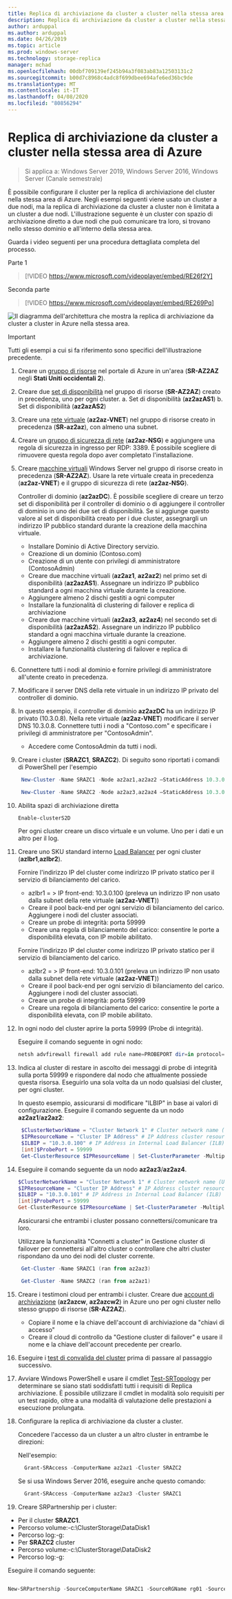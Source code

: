 ```yaml
---
title: Replica di archiviazione da cluster a cluster nella stessa area di Azure
description: Replica di archiviazione da cluster a cluster nella stessa area di Azure
author: arduppal
ms.author: arduppal
ms.date: 04/26/2019
ms.topic: article
ms.prod: windows-server
ms.technology: storage-replica
manager: mchad
ms.openlocfilehash: 00dbf709139ef245b94a3f083ab83a12503131c2
ms.sourcegitcommit: b00d7c8968c4adc8f699dbee694afe6ed36bc9de
ms.translationtype: MT
ms.contentlocale: it-IT
ms.lasthandoff: 04/08/2020
ms.locfileid: "80856294"
---
```

# <a name="cluster-to-cluster-storage-replica-within-the-same-region-in-azure"></a>Replica di archiviazione da cluster a cluster nella stessa area di Azure

> Si applica a: Windows Server 2019, Windows Server 2016, Windows Server (Canale semestrale)

È possibile configurare il cluster per la replica di archiviazione del cluster nella stessa area di Azure. Negli esempi seguenti viene usato un cluster a due nodi, ma la replica di archiviazione da cluster a cluster non è limitata a un cluster a due nodi. L'illustrazione seguente è un cluster con spazio di archiviazione diretto a due nodi che può comunicare tra loro, si trovano nello stesso dominio e all'interno della stessa area.

Guarda i video seguenti per una procedura dettagliata completa del processo.

Parte 1
> [!VIDEO https://www.microsoft.com/videoplayer/embed/RE26f2Y]

Seconda parte
> [!VIDEO https://www.microsoft.com/videoplayer/embed/RE269Pq]

![Il diagramma dell'architettura che mostra la replica di archiviazione da cluster a cluster in Azure nella stessa area.](media/Cluster-to-cluster-azure-one-region/architecture.png)
> [!IMPORTANT]
> Tutti gli esempi a cui si fa riferimento sono specifici dell'illustrazione precedente.

1. Creare un [gruppo di risorse](https://ms.portal.azure.com/#create/Microsoft.ResourceGroup) nel portale di Azure in un'area (**SR-AZ2AZ** negli **Stati Uniti occidentali 2**). 
2. Creare due [set di disponibilità](https://ms.portal.azure.com/#create/Microsoft.AvailabilitySet-ARM) nel gruppo di risorse (**SR-AZ2AZ**) creato in precedenza, uno per ogni cluster. 
    a. Set di disponibilità (**az2azAS1**) b. Set di disponibilità (**az2azAS2**)
3. Creare una [rete virtuale](https://ms.portal.azure.com/#create/Microsoft.VirtualNetwork-ARM) (**az2az-VNET**) nel gruppo di risorse creato in precedenza (**SR-az2az**), con almeno una subnet. 
4. Creare un [gruppo di sicurezza di rete](https://ms.portal.azure.com/#create/Microsoft.NetworkSecurityGroup-ARM) (**az2az-NSG**) e aggiungere una regola di sicurezza in ingresso per RDP: 3389. È possibile scegliere di rimuovere questa regola dopo aver completato l'installazione. 
5. Creare [macchine virtuali](https://ms.portal.azure.com/#create/Microsoft.WindowsServer2016Datacenter-ARM) Windows Server nel gruppo di risorse creato in precedenza (**SR-AZ2AZ**). Usare la rete virtuale creata in precedenza (**az2az-VNET**) e il gruppo di sicurezza di rete (**az2az-NSG**). 
   
   Controller di dominio (**az2azDC**). È possibile scegliere di creare un terzo set di disponibilità per il controller di dominio o di aggiungere il controller di dominio in uno dei due set di disponibilità. Se si aggiunge questo valore al set di disponibilità creato per i due cluster, assegnargli un indirizzo IP pubblico standard durante la creazione della macchina virtuale. 
   - Installare Dominio di Active Directory servizio.
   - Creazione di un dominio (Contoso.com)
   - Creazione di un utente con privilegi di amministratore (ContosoAdmin) 
   - Creare due macchine virtuali (**az2az1**, **az2az2**) nel primo set di disponibilità (**az2azAS1**). Assegnare un indirizzo IP pubblico standard a ogni macchina virtuale durante la creazione.
   - Aggiungere almeno 2 dischi gestiti a ogni computer
   - Installare la funzionalità di clustering di failover e replica di archiviazione
   - Creare due macchine virtuali (**az2az3**, **az2az4**) nel secondo set di disponibilità (**az2azAS2**). Assegnare un indirizzo IP pubblico standard a ogni macchina virtuale durante la creazione. 
   - Aggiungere almeno 2 dischi gestiti a ogni computer. 
   - Installare la funzionalità clustering di failover e replica di archiviazione. 
   
6. Connettere tutti i nodi al dominio e fornire privilegi di amministratore all'utente creato in precedenza. 

7. Modificare il server DNS della rete virtuale in un indirizzo IP privato del controller di dominio. 
8. In questo esempio, il controller di dominio **az2azDC** ha un indirizzo IP privato (10.3.0.8). Nella rete virtuale (**az2az-VNET**) modificare il server DNS 10.3.0.8. Connettere tutti i nodi a "Contoso.com" e specificare i privilegi di amministratore per "ContosoAdmin".
   - Accedere come ContosoAdmin da tutti i nodi. 
    
9. Creare i cluster (**SRAZC1**, **SRAZC2**). 
   Di seguito sono riportati i comandi di PowerShell per l'esempio
   ```PowerShell
    New-Cluster -Name SRAZC1 -Node az2az1,az2az2 –StaticAddress 10.3.0.100
   ```
   ```PowerShell
    New-Cluster -Name SRAZC2 -Node az2az3,az2az4 –StaticAddress 10.3.0.101
   ```
10. Abilita spazi di archiviazione diretta
    ```PowerShell
    Enable-clusterS2D
    ```   
   
    Per ogni cluster creare un disco virtuale e un volume. Uno per i dati e un altro per il log. 
   
11. Creare uno SKU standard interno [Load Balancer](https://ms.portal.azure.com/#create/Microsoft.LoadBalancer-ARM) per ogni cluster (**azlbr1**,**azlbr2**). 
   
    Fornire l'indirizzo IP del cluster come indirizzo IP privato statico per il servizio di bilanciamento del carico.
    - azlbr1 = > IP front-end: 10.3.0.100 (preleva un indirizzo IP non usato dalla subnet della rete virtuale (**az2az-VNET**))
    - Creare il pool back-end per ogni servizio di bilanciamento del carico. Aggiungere i nodi del cluster associati.
    - Creare un probe di integrità: porta 59999
    - Creare una regola di bilanciamento del carico: consentire le porte a disponibilità elevata, con IP mobile abilitato. 
   
    Fornire l'indirizzo IP del cluster come indirizzo IP privato statico per il servizio di bilanciamento del carico.
    - azlbr2 = > IP front-end: 10.3.0.101 (preleva un indirizzo IP non usato dalla subnet della rete virtuale (**az2az-VNET**))
    - Creare il pool back-end per ogni servizio di bilanciamento del carico. Aggiungere i nodi del cluster associati.
    - Creare un probe di integrità: porta 59999
    - Creare una regola di bilanciamento del carico: consentire le porte a disponibilità elevata, con IP mobile abilitato. 
   
12. In ogni nodo del cluster aprire la porta 59999 (Probe di integrità). 
   
    Eseguire il comando seguente in ogni nodo:
    ```PowerShell
    netsh advfirewall firewall add rule name=PROBEPORT dir=in protocol=tcp action=allow localport=59999 remoteip=any profile=any 
    ```   
13. Indica al cluster di restare in ascolto dei messaggi di probe di integrità sulla porta 59999 e rispondere dal nodo che attualmente possiede questa risorsa. 
    Eseguirlo una sola volta da un nodo qualsiasi del cluster, per ogni cluster. 
    
    In questo esempio, assicurarsi di modificare "ILBIP" in base ai valori di configurazione. Eseguire il comando seguente da un nodo **az2az1**/**az2az2**:

    ```PowerShell
     $ClusterNetworkName = "Cluster Network 1" # Cluster network name (Use Get-ClusterNetwork on Windows Server 2012 or higher to find the name. And use Get-ClusterResource to find the IPResourceName).
     $IPResourceName = "Cluster IP Address" # IP Address cluster resource name.
     $ILBIP = "10.3.0.100" # IP Address in Internal Load Balancer (ILB) - The static IP address for the load balancer configured in the Azure portal.
     [int]$ProbePort = 59999
     Get-ClusterResource $IPResourceName | Set-ClusterParameter -Multiple @{"Address"="$ILBIP";"ProbePort"=$ProbePort;"SubnetMask"="255.255.255.255";"Network"="$ClusterNetworkName";"ProbeFailureThreshold"=5;"EnableDhcp"=0}
    ```

14. Eseguire il comando seguente da un nodo **az2az3**/**az2az4**. 

    ```PowerShell
    $ClusterNetworkName = "Cluster Network 1" # Cluster network name (Use Get-ClusterNetwork on Windows Server 2012 or higher to find the name. And use Get-ClusterResource to find the IPResourceName).
    $IPResourceName = "Cluster IP Address" # IP Address cluster resource name.
    $ILBIP = "10.3.0.101" # IP Address in Internal Load Balancer (ILB) - The static IP address for the load balancer configured in the Azure portal.
    [int]$ProbePort = 59999
    Get-ClusterResource $IPResourceName | Set-ClusterParameter -Multiple @{"Address"="$ILBIP";"ProbePort"=$ProbePort;"SubnetMask"="255.255.255.255";"Network"="$ClusterNetworkName";"ProbeFailureThreshold"=5;"EnableDhcp"=0}  
    ```   
    Assicurarsi che entrambi i cluster possano connettersi/comunicare tra loro. 

    Utilizzare la funzionalità "Connetti a cluster" in Gestione cluster di failover per connettersi all'altro cluster o controllare che altri cluster rispondano da uno dei nodi del cluster corrente.  
   
    ```PowerShell
     Get-Cluster -Name SRAZC1 (ran from az2az3)
    ```
    ```PowerShell
     Get-Cluster -Name SRAZC2 (ran from az2az1)
    ```   

15. Creare i testimoni cloud per entrambi i cluster. Creare due [account di archiviazione](https://ms.portal.azure.com/#create/Microsoft.StorageAccount-ARM) (**az2azcw**, **az2azcw2**) in Azure uno per ogni cluster nello stesso gruppo di risorse (**SR-AZ2AZ**).

    - Copiare il nome e la chiave dell'account di archiviazione da "chiavi di accesso"
    - Creare il cloud di controllo da "Gestione cluster di failover" e usare il nome e la chiave dell'account precedente per crearlo.

16. Eseguire i [test di convalida del cluster](../../failover-clustering/create-failover-cluster.md#validate-the-configuration) prima di passare al passaggio successivo.

17. Avviare Windows PowerShell e usare il cmdlet [Test-SRTopology](https://docs.microsoft.com/powershell/module/storagereplica/test-srtopology?view=win10-ps) per determinare se siano stati soddisfatti tutti i requisiti di Replica archiviazione. È possibile utilizzare il cmdlet in modalità solo requisiti per un test rapido, oltre a una modalità di valutazione delle prestazioni a esecuzione prolungata.

18. Configurare la replica di archiviazione da cluster a cluster.
   
    Concedere l'accesso da un cluster a un altro cluster in entrambe le direzioni:

    Nell'esempio:

    ```PowerShell
      Grant-SRAccess -ComputerName az2az1 -Cluster SRAZC2
    ```
    Se si usa Windows Server 2016, eseguire anche questo comando:

    ```PowerShell
      Grant-SRAccess -ComputerName az2az3 -Cluster SRAZC1
    ```   
   
19. Creare SRPartnership per i cluster:</ol>

    - Per il cluster **SRAZC1**.
    - Percorso volume:-c:\ClusterStorage\DataDisk1
    - Percorso log:-g:
    - Per **SRAZC2** cluster
    - Percorso volume:-c:\ClusterStorage\DataDisk2
    - Percorso log:-g:

Eseguire il comando seguente:

```PowerShell

New-SRPartnership -SourceComputerName SRAZC1 -SourceRGName rg01 -SourceVolumeName c:\ClusterStorage\DataDisk1 -SourceLogVolumeName  g: -DestinationComputerName **SRAZC2** -DestinationRGName rg02 -DestinationVolumeName c:\ClusterStorage\DataDisk2 -DestinationLogVolumeName  g:
```